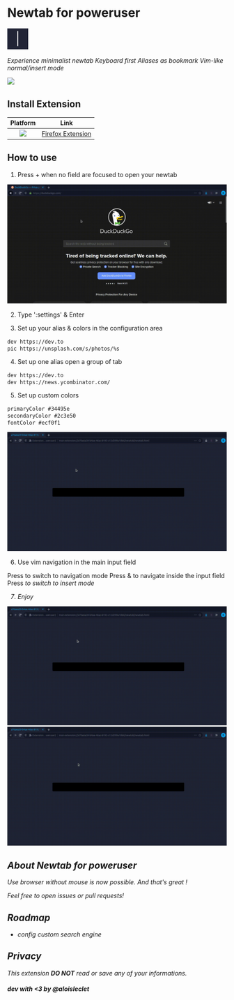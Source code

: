 # Newtab for poweruser

<img src="images/icon.png" width="48px" height="48px">

*Experience minimalist newtab*
*Keyboard first*
*Aliases as bookmark*
*Vim-like normal/insert mode*

![](https://img.shields.io/amo/users/{37d7927b-a05b-44d8-a61a-737db6f56924}?color=FF6611&label=Firefox%20users&style=flat-square) 

## Install Extension

|Platform|Link|
|:-:|:-:|
|[<img src = "https://i.imgur.com/M6KOVju.png" width="25px">](https://addons.mozilla.org/addon/newtab-for-poweruser/)| [Firefox Extension](https://addons.mozilla.org/addon/newtab-for-poweruser/)|

## How to use

1. Press <Alt> + <t> when no field are focused to open your newtab

<img src="images/t.gif">


2. Type ':settings' & Enter

3. Set up your alias & colors in the configuration area

```
dev https://dev.to
pic https://unsplash.com/s/photos/%s
```

4. Set up one alias open a group of tab

```
dev https://dev.to
dev https://news.ycombinator.com/
```

5. Set up custom colors

```
primaryColor #34495e
secondaryColor #2c3e50
fontColor #ecf0f1  
```

<img src="images/settings.gif">

6. Use vim navigation in the main input field

Press <Escape> to switch to navigation mode
Press <h> & <l> to navigate inside the input field
Press <i> to switch to insert mode

7. Enjoy

<img src="images/alias.gif">

<img src="images/alias_arg.gif">

## About Newtab for poweruser

Use browser without mouse is now possible. And that's great !

Feel free to open issues or pull requests!

## Roadmap

* config custom search engine

## Privacy

This extension **DO NOT** read or save any of your informations. 

#### dev with <3 by @aloisleclet
